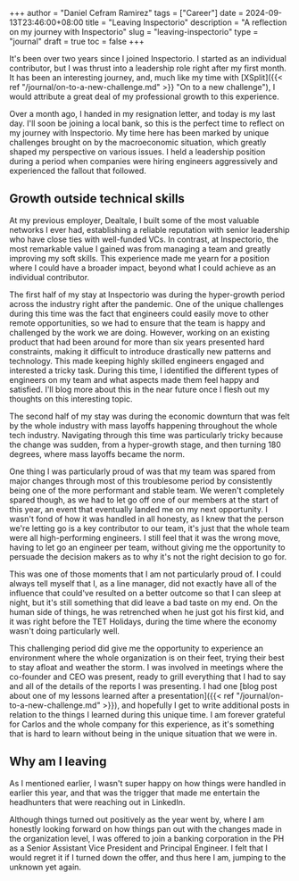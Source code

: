 +++
author = "Daniel Cefram Ramirez"
tags = ["Career"]
date = 2024-09-13T23:46:00+08:00
title = "Leaving Inspectorio"
description = "A reflection on my journey with Inspectorio"
slug = "leaving-inspectorio"
type = "journal"
draft = true
toc = false
+++

It's been over two years since I joined Inspectorio. I started as an individual
contributor, but I was thrust into a leadership role right after my first month.
It has been an interesting journey, and, much like my time with
[XSplit]({{< ref "/journal/on-to-a-new-challenge.md" >}} "On to a new challenge"),
I would attribute a great deal of my professional growth to this experience.

Over a month ago, I handed in my resignation letter, and today is my last day.
I'll soon be joining a local bank, so this is the perfect time to reflect on my
journey with Inspectorio. My time here has been marked by unique challenges
brought on by the macroeconomic situation, which greatly shaped my perspective
on various issues. I held a leadership position during a period when companies
were hiring engineers aggressively and experienced the fallout that followed.

## Growth outside technical skills

At my previous employer, Dealtale, I built some of the most valuable networks I
ever had, establishing a reliable reputation with senior leadership who have
close ties with well-funded VCs. In contrast, at Inspectorio, the most
remarkable value I gained was from managing a team and greatly improving my soft
skills. This experience made me yearn for a position where I could have a broader
impact, beyond what I could achieve as an individual contributor.

The first half of my stay at Inspectorio was during the hyper-growth period across
the industry right after the pandemic. One of the unique challenges during this
time was the fact that engineers could easily move to other remote opportunities,
so we had to ensure that the team is happy and challenged by the work we are doing.
However, working on an existing product that had been around for more than six years
presented hard constraints, making it difficult to introduce drastically new patterns
and technology. This made keeping highly skilled engineers engaged and interested
a tricky task. During this time, I identified the different types of engineers
on my team and what aspects made them feel happy and satisfied. I'll blog more about
this in the near future once I flesh out my thoughts on this interesting topic.

The second half of my stay was during the economic downturn that was felt by the
whole industry with mass layoffs happening throughout the whole tech industry.
Navigating through this time was particularly tricky because the change was sudden,
from a hyper-growth stage, and then turning 180 degrees, where mass layoffs became
the norm.

One thing I was particularly proud of was that my team was spared from major changes
through most of this troublesome period by consistently being one of the more performant
and stable team. We weren't completely spared though, as we had to let go off one
of our members at the start of this year, an event that eventually landed me on my
next opportunity. I wasn't fond of how it was handled in all honesty, as I knew that
the person we're letting go is a key contributor to our team, it's just that the
whole team were all high-performing engineers. I still feel that it was the wrong
move, having to let go an engineer per team, without giving me the opportunity to
persuade the decision makers as to why it's not the right decision to go for.

This was one of those moments that I am not particularly proud of. I could always
tell myself that I, as a line manager, did not exactly have all of the influence
that could've resulted on a better outcome so that I can sleep at night, but
it's still something that did leave a bad taste on my end. On the human side of
things, he was retrenched when he just got his first kid, and it was right before
the TET Holidays, during the time where the economy wasn't doing particularly well.

This challenging period did give me the opportunity to experience an environment
where the whole organization is on their feet, trying their best to stay afloat and
weather the storm. I was involved in meetings where the co-founder and CEO was present,
ready to grill everything that I had to say and all of the details of the reports I
was presenting. I had one [blog post about one of my lessons learned after a presentation]({{< ref "/journal/on-to-a-new-challenge.md" >}}),
and hopefully I get to write additional posts in relation to the things I
learned during this unique time. I am forever grateful for Carlos and the
whole company for this experience, as it's something that is hard to learn
without being in the unique situation that we were in.

## Why am I leaving

As I mentioned earlier, I wasn't super happy on how things were handled in
earlier this year, and that was the trigger that made me entertain the headhunters
that were reaching out in LinkedIn.

Although things turned out positively as the year went by, where I am honestly looking
forward on how things pan out with the changes made in the organization level, I
was offered to join a banking corporation in the PH as a Senior Assistant Vice President
and Principal Engineer. I felt that I would regret it if I turned down the offer, and thus
here I am, jumping to the unknown yet again.
